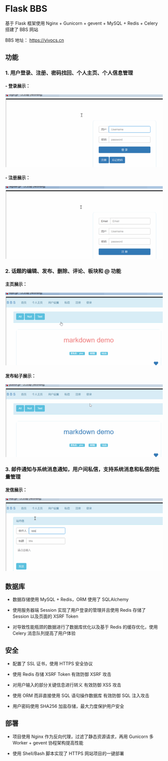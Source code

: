 # Flask BBS

基于 Flask 框架使用 Nginx + Gunicorn + gevent + MySQL + Redis + Celery 搭建了 BBS 网站

BBS 地址： https://yivocs.cn

## 功能

### 1. 用户登录、注册、密码找回、个人主页、个人信息管理

#### - 登录展示：
![图片](images/login.gif)

#### - 注册展示：
![图片](images/register.gif)


### 2. 话题的编辑、发布、删除、评论、板块和 @ 功能

#### 主页展示：
![图片](images/topic.gif)

#### 发布帖子展示：
![图片](images/publish.gif)


### 3. 邮件通知与系统消息通知，用户间私信，支持系统消息和私信的批量管理

#### 发信展示：
![图片](images/mail.gif)


## 数据库

- 数据存储使用 MySQL + Redis，ORM 使用了 SQLAlchemy

- 使用服务器端 Session 实现了用户登录的管理并且使用 Redis 存储了 Session 以及页面的 XSRF Token

- 对导致性能瓶颈的数据进行了数据库优化以及基于 Redis 的缓存优化，使用 Celery 消息队列提高了用户体验


## 安全

- 配置了 SSL 证书，使用 HTTPS 安全协议

- 使用 Redis 存储 XSRF Token 有效防御 XSRF 攻击

- 对用户输入的部分关键信息进行转义 有效防御 XSS 攻击

- 使用 ORM 而非直接使用 SQL 语句操作数据库 有效防御 SQL 注入攻击

- 用户密码使用 SHA256 加盐存储，最大力度保护用户安全


## 部署

- 项目使用 Nginx 作为反向代理，过滤了静态资源请求，再用 Gunicorn 多 Worker + gevent 协程架构提高性能
 
- 使用 Shell/Bash 脚本实现了 HTTPS 网站项目的一键部署
